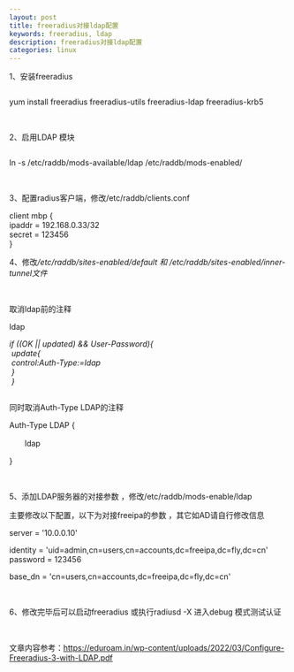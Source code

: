 ```yaml
---
layout: post
title: freeradius对接ldap配置
keywords: freeradius, ldap
description: freeradius对接ldap配置
categories: linux
---
```

<p>1、安装freeradius</p>
<div class="page" title="Page 1">
<div class="layoutArea">
<div class="column">
<p>yum install freeradius freeradius-utils freeradius-ldap freeradius-krb5</p>
<p>&nbsp;</p>
<p>2、启用LDAP 模块</p>
<div class="page" title="Page 1">
<div class="layoutArea">
<div class="column">
<p>ln -s /etc/raddb/mods-available/ldap /etc/raddb/mods-enabled/</p>
<p>&nbsp;</p>
<p>3、配置radius客户端，修改/etc/raddb/clients.conf</p>
<p>client mbp {<br />	ipaddr		= 192.168.0.33/32<br />	secret		= 123456<br />}</p>
<p>4、修改<span style="font-style: italic;">/etc/raddb/sites-enabled/default 和 /etc/raddb/sites-enabled/inner-tunnel文件</span></p>
<p>&nbsp;</p>
<p>取消ldap前的注释</p>
<p>ldap</p>
<p><em id="__mceDel">if ((OK || updated) &amp;&amp; User-Password){<br />&nbsp;update{<br />&nbsp;control:Auth-Type:=ldap<br />&nbsp;}<br />&nbsp;}</em></p>

</div>

</div>

</div>
<p>同时取消Auth-Type LDAP的注释</p>
<p>Auth-Type LDAP {</p>
<p>　　ldap</p>
<p>}</p>
<p>&nbsp;</p>
<p>5、添加LDAP服务器的对接参数 ，修改/etc/raddb/mods-enable/ldap</p>
<p>主要修改以下配置，以下为对接freeipa的参数 ，其它如AD请自行修改信息</p>
<p>server = '10.0.0.10'</p>
<p>identity = 'uid=admin,cn=users,cn=accounts,dc=freeipa,dc=fly,dc=cn'<br />        password = 123456</p>
<p>base_dn = 'cn=users,cn=accounts,dc=freeipa,dc=fly,dc=cn'</p>
<p>&nbsp;</p>
<p>6、修改完毕后可以启动freeradius 或执行radiusd -X 进入debug 模式测试认证</p>
<p>&nbsp;</p>
<p>文章内容参考：<a href="https://eduroam.in/wp-content/uploads/2022/03/Configure-Freeradius-3-with-LDAP.pdf">https://eduroam.in/wp-content/uploads/2022/03/Configure-Freeradius-3-with-LDAP.pdf</a></p>
<p>&nbsp;</p>
<p>&nbsp;</p>

</div>

</div>

</div>
    
